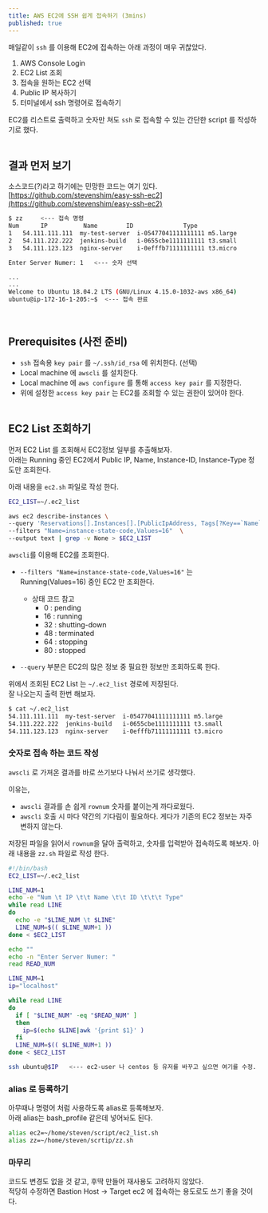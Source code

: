 ```yaml
---
title: AWS EC2에 SSH 쉽게 접속하기 (3mins)
published: true
---
```


매일같이 `ssh` 를 이용해 EC2에 접속하는 아래 과정이 매우 귀찮았다. 

1. AWS Console Login
2. EC2 List 조회
3. 접속을 원하는 EC2 선택
4. Public IP 복사하기
5. 터미널에서 ssh 명령어로 접속하기

EC2를 리스트로 출력하고 숫자만 쳐도 `ssh` 로 접속할 수 있는 간단한 script 를 작성하기로 했다.
<br><br>

## 결과 먼저 보기

소스코드(?)라고 하기에는 민망한 코드는 여기 있다.  
[https://github.com/stevenshim/easy-ssh-ec2](https://github.com/stevenshim/easy-ssh-ec2)



```bash
$ zz     <--- 접속 명령 
Num 	 IP 		 Name 		 ID 			 Type
1 	54.111.111.111	my-test-server	i-05477041111111111	m5.large
2 	54.111.222.222	jenkins-build	i-0655cbe1111111111	t3.small
3 	54.111.123.123	nginx-server	i-0efffb71111111111	t3.micro

Enter Server Numer: 1   <--- 숫자 선택

...
...
Welcome to Ubuntu 18.04.2 LTS (GNU/Linux 4.15.0-1032-aws x86_64)
ubuntu@ip-172-16-1-205:~$  <--- 접속 완료
```
<br>

## Prerequisites (사전 준비) 
* `ssh` 접속용 `key pair` 를 `~/.ssh/id_rsa` 에 위치한다. (선택)
* Local machine 에 `awscli` 를 설치한다. 
* Local machine 에 `aws configure` 를 통해 `access key pair` 를 지정한다.
* 위에 설정한 `access key pair` 는 EC2를 조회할 수 있는 권한이 있어야 한다.
<br><br>

## EC2 List 조회하기

먼저 EC2 List 를 조회해서 EC2정보 일부를 추출해보자.  
아래는 Running 중인 EC2에서 Public IP, Name, Instance-ID, Instance-Type 정도만 조회한다.

아래 내용을 `ec2.sh` 파일로 작성 한다.
```bash 
EC2_LIST=~/.ec2_list

aws ec2 describe-instances \
--query 'Reservations[].Instances[].[PublicIpAddress, Tags[?Key==`Name`]|[0].Value, InstanceId, InstanceType]' \
--filters "Name=instance-state-code,Values=16"  \
--output text | grep -v None > $EC2_LIST
```

`awscli`를 이용해 EC2를 조회한다.
* `--filters "Name=instance-state-code,Values=16"` 는 Running(Values=16) 중인 EC2 만 조회한다.
  * 상태 코드 참고
    * 0 : pending
    * 16 : running
    * 32 : shutting-down
    * 48 : terminated
    * 64 : stopping
    * 80 : stopped

* `--query` 부분은 EC2의 많은 정보 중 필요한 정보만 조회하도록 한다.  

위에서 조회된 EC2 List 는 `~/.ec2_list` 경로에 저장된다.  
잘 나오는지 출력 한번 해보자.
```bash
$ cat ~/.ec2_list
54.111.111.111	my-test-server	i-05477041111111111	m5.large
54.111.222.222	jenkins-build	i-0655cbe1111111111	t3.small
54.111.123.123	nginx-server	i-0efffb71111111111	t3.micro
```

### 숫자로 접속 하는 코드 작성
`awscli` 로 가져온 결과를 바로 쓰기보다 나눠서 쓰기로 생각했다.

이유는,
* `awscli` 결과를 손 쉽게 `rownum` 숫자를 붙이는게 까다로웠다.
* `awscli` 호출 시 마다 약간의 기다림이 필요하다. 게다가 기존의 EC2 정보는 자주 변하지 않는다.


저장된 파일을 읽어서 `rownum`을 달아 출력하고, 숫자를 입력받아 접속하도록 해보자.
아래 내용을 `zz.sh` 파일로 작성 한다.
```bash
#!/bin/bash
EC2_LIST=~/.ec2_list

LINE_NUM=1
echo -e "Num \t IP \t\t Name \t\t ID \t\t\t Type"
while read LINE
do
  echo -e "$LINE_NUM \t $LINE"
  LINE_NUM=$(( $LINE_NUM+1 ))
done < $EC2_LIST

echo ""
echo -n "Enter Server Numer: "
read READ_NUM

LINE_NUM=1
ip="localhost"

while read LINE
do
  if [ "$LINE_NUM" -eq "$READ_NUM" ]
  then
    ip=$(echo $LINE|awk '{print $1}' )
  fi
  LINE_NUM=$(( $LINE_NUM+1 ))
done < $EC2_LIST

ssh ubuntu@$IP   <--- ec2-user 나 centos 등 유저를 바꾸고 싶으면 여기를 수정.
```

### alias 로 등록하기
아무때나 명령어 처럼 사용하도록 alias로 등록해보자.  
아래 alias는 bash_profile 같은데 넣어놔도 된다.
```bash
alias ec2=~/home/steven/script/ec2_list.sh
alias zz=~/home/steven/scrtip/zz.sh
```

### 마무리
코드도 변경도 없을 것 같고, 후딱 만들어 재사용도 고려하지 않았다.  
적당히 수정하면 Bastion Host -> Target ec2 에 접속하는 용도로도 쓰기 좋을 것이다.
